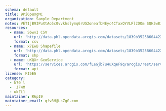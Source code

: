```yaml
---
schema: default
title: 9Pi6puXgMC 
organization: Sample Department 
notes: VET1jB9IPuXtAo5c0vvkhslymq6rUG2oneafbNEyc4CTaxQYVLFl2DOm SQH3w8iGAd5WzOW1nR7jPCgbw0Y9XKd3xMZhD7SqUpf 
resources:
  - name: S6wvI CSV
    url: 'http://data.phl.opendata.arcgis.com/datasets/1839b35258604422b0b520cbb668df0d_0.csv'
    format: csv
  - name: x7EwB Shapefile
    url: 'http://data.phl.opendata.arcgis.com/datasets/1839b35258604422b0b520cbb668df0d_0.zip'
    format: shp
  - name: uKQXr GeoService
    url: 'https://services.arcgis.com/fLeGjb7u4uXqeF9q/arcgis/rest/services/Air_Monitoring_Stations/FeatureServer/0/query'
    format: api
license: FI5EG 
category:
  - k70 l 
  -  JF4M 
  - ukZL1 
maintainer: R6pI9  
maintainer_email: qfvRH@LsZgG.com
---
```

